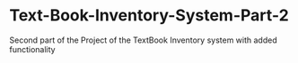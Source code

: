 # Text-Book-Inventory-System-Part-2
Second part of the Project of the TextBook Inventory system with added functionality
